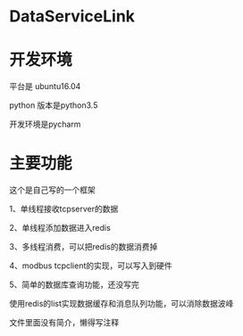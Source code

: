 # DataServiceLink
# 开发环境
平台是 ubuntu16.04	

python 版本是python3.5	

开发环境是pycharm	

# 主要功能

这个是自己写的一个框架	

1、单线程接收tcpserver的数据

2、单线程添加数据进入redis

3、多线程消费，可以把redis的数据消费掉

4、modbus tcpclient的实现，可以写入到硬件

5、简单的数据库查询功能，还没写完

使用redis的list实现数据缓存和消息队列功能，可以消除数据波峰

文件里面没有简介，懒得写注释
